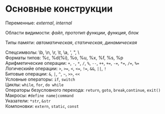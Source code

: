 # Основные конструкции

Переменные: _external_, _internal_  

Области видимости: _файл_, _прототип функции_, _функция_, _блок_  

Типы памяти: _автоматическая_, _статическая_, _динамическая_  

Спецсимволы: \b, \n, \r, \t, \a, \', \", \\  
Форматы типов: %c, %d(%i), %o, %u, %x, %f, %s, %p  
Арифметические операции: `+`, `-`, `*`, `/`, `%`, `--`, `++`, `+=`, `-=`, `*=`, `/=`, `%=`  
Логическийе операции: `>`, `>=`, `<`, `<=`, `!=`, `&&`, `||`, `!`  
Битовые операции: `&`, `|`, `^`, `~`, `>>`, `<<`  
Условные операторы: `if`,  `switch`  
Циклы: `while`, `for`, `do while`  
Операторы безусловного перехода: `return`, `goto`, `break`,`continue`, `exit()`  
Макросы: `#define name|command`  
Указатели: `*str`, `&str`  
Компоновки: `extern`, `static`, `const`  
